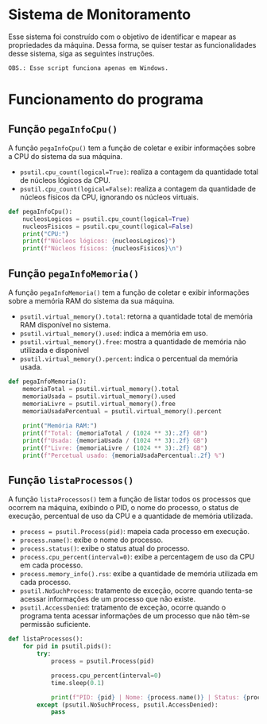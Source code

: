 # Sistema de Monitoramento

Esse sistema foi construído com o objetivo de identificar e mapear as propriedades da máquina. Dessa forma, se quiser testar as funcionalidades desse sistema, siga as seguintes instruções.

``OBS.: Esse script funciona apenas em Windows.``

# Funcionamento do programa
## Função ``pegaInfoCpu()``

A função ``pegaInfoCpu()`` tem a função de coletar e exibir informações sobre a CPU do sistema da sua máquina.

- ``psutil.cpu_count(logical=True)``: realiza a contagem da quantidade total de núcleos lógicos da CPU.
- ``psutil.cpu_count(logical=False)``: realiza a contagem da quantidade de núcleos físicos da CPU, ignorando os núcleos virtuais.

```python
def pegaInfoCpu():
    nucleosLogicos = psutil.cpu_count(logical=True)
    nucleosFisicos = psutil.cpu_count(logical=False)
    print("CPU:")
    print(f"Núcleos lógicos: {nucleosLogicos}")
    print(f"Núcleos físicos: {nucleosFisicos}\n")
```

## Função ``pegaInfoMemoria()``

A função ``pegaInfoMemoria()`` tem a função de coletar e exibir informações sobre a memória RAM do sistema da sua máquina.

- ``psutil.virtual_memory().total``: retorna a quantidade total de memória RAM disponível no sistema.
- ``psutil.virtual_memory().used``: indica a memória em uso.
- ``psutil.virtual_memory().free``: mostra a quantidade de memória não utilizada e disponível
- ``psutil.virtual_memory().percent``: indica o percentual da memória usada.

```python
def pegaInfoMemoria():
    memoriaTotal = psutil.virtual_memory().total
    memoriaUsada = psutil.virtual_memory().used
    memoriaLivre = psutil.virtual_memory().free
    memoriaUsadaPercentual = psutil.virtual_memory().percent
    
    print("Memória RAM:")
    print(f"Total: {memoriaTotal / (1024 ** 3):.2f} GB")
    print(f"Usada: {memoriaUsada / (1024 ** 3):.2f} GB")
    print(f"Livre: {memoriaLivre / (1024 ** 3):.2f} GB")
    print(f"Percetual usado: {memoriaUsadaPercentual:.2f} %")
```

## Função ``listaProcessos()``

A função ``listaProcessos()`` tem a função de listar todos os processos que ocorrem na máquina, exibindo o PID, o nome do processo, o status de execução, percentual de uso da CPU e a quantidade de memória utilizada.

- ``process = psutil.Process(pid)``: mapeia cada processo em execução.
- ``process.name()``: exibe o nome do processo.
- ``process.status()``: exibe o status atual do processo.
- ``process.cpu_percent(interval=0)``: exibe a percentagem de uso da CPU em cada processo.
- ``process.memory_info().rss``: exibe a quantidade de memória utilizada em cada processo.
- ``psutil.NoSuchProcess``: tratamento de exceção, ocorre quando tenta-se acessar informações de um processo que não existe.
- ``psutil.AccessDenied``: tratamento de exceção, ocorre quando o programa tenta acessar informações de um processo que não têm-se permissão suficiente.

```python
def listaProcessos():
    for pid in psutil.pids():
        try:
            process = psutil.Process(pid)

            process.cpu_percent(interval=0)
            time.sleep(0.1)

            print(f"PID: {pid} | Nome: {process.name()} | Status: {process.status()} | CPU: {process.cpu_percent(interval=0):.2f}% | Memória usada: {process.memory_info().rss / (1024 ** 2):.2f} MB")    
        except (psutil.NoSuchProcess, psutil.AccessDenied):
            pass
```